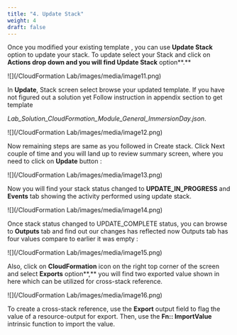 ```yaml
---
title: "4. Update Stack"
weight: 4
draft: false
---
```


Once you modified your existing template , you can use **Update Stack**
option to update your stack. To update select your Stack and click on
**Actions drop down and you will find Update Stack** option**.**

![](/CloudFormation Lab/images/media/image11.png)

In **Update**, Stack screen select browse your updated template. If you
have not figured out a solution yet Follow instruction in appendix
section to get template

*Lab\_Solution\_CloudFormation\_Module\_General\_ImmersionDay.json*.

![](/CloudFormation Lab/images/media/image12.png)

Now remaining steps are same as you followed in Create stack. Click Next
couple of time and you will land up to review summary screen, where you
need to click on **Update** button :

![](/CloudFormation Lab/images/media/image13.png)

Now you will find your stack status changed to **UPDATE\_IN\_PROGRESS**
and **Events** tab showing the activity performed using update stack.

![](/CloudFormation Lab/images/media/image14.png)

Once stack status changed to UPDATE\_COMPLETE status, you can browse to
**Outputs** tab and find out our changes has reflected now Outputs tab
has four values compare to earlier it was empty :

![](/CloudFormation Lab/images/media/image15.png)

Also, click on **CloudFormation** icon on the right top corner of the
screen and select **Exports** option**,** you will find two exported
value shown in here which can be utilized for cross-stack reference.

![](/CloudFormation Lab/images/media/image16.png)

To create a cross-stack reference, use the **Export** output field to
flag the value of a resource-output for export. Then, use the **Fn::
ImportValue** intrinsic function to import the value.
